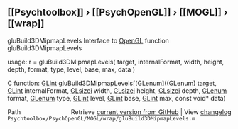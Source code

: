 ## [[Psychtoolbox]] &#8250; [[PsychOpenGL]] &#8250; [[MOGL]] &#8250; [[wrap]]

gluBuild3DMipmapLevels  Interface to [OpenGL](OpenGL) function gluBuild3DMipmapLevels  
  
usage:  r = gluBuild3DMipmapLevels( target, internalFormat, width, height, depth, format, type, level, base, max, data )  
  
C function:  [GLint](GLint) gluBuild3DMipmapLevels[(GLenum]((GLenum) target, [GLint](GLint) internalFormat, [GLsizei](GLsizei) width, [GLsizei](GLsizei) height, [GLsizei](GLsizei) depth, [GLenum](GLenum) format, [GLenum](GLenum) type, [GLint](GLint) level, [GLint](GLint) base, [GLint](GLint) max, const void\* data)  




<div class="code_header" style="text-align:right;">
  <span style="float:left;">Path&nbsp;&nbsp;</span> <span class="counter">Retrieve <a href=
  "https://raw.github.com/Psychtoolbox-3/Psychtoolbox-3/beta/Psychtoolbox/PsychOpenGL/MOGL/wrap/gluBuild3DMipmapLevels.m">current version from GitHub</a> | View <a href=
  "https://github.com/Psychtoolbox-3/Psychtoolbox-3/commits/beta/Psychtoolbox/PsychOpenGL/MOGL/wrap/gluBuild3DMipmapLevels.m">changelog</a></span>
</div>
<div class="code">
  <code>Psychtoolbox/PsychOpenGL/MOGL/wrap/gluBuild3DMipmapLevels.m</code>
</div>


